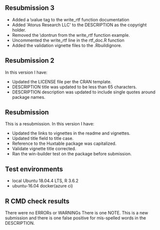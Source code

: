 ## Resubmission 3

* Added a \value tag to the write_rtf function documentation
* Added 'Atorus Research LLC' to the DESCRIPTION as the copyright holder.
* Removed the \dontrun from the write_rtf function example.
* Uncommented the write_rtf line in the rtf_doc.R function
* Added the validation vignette files to the .Rbuildignore.

## Resubmission 2
In this version I have:

* Updated the LICENSE file per the CRAN template.
* DESCRIPTION title was updated to be less than 65 characters.
* DESCRIPTION description was updated to include single quotes around package names.

## Resubmission
This is a resubmission. In this version I have:

* Updated the links to vignettes in the readme and vignettes.
* Updated title field to title case.
* Reference to the Huxtable package was capitalized.
* Validate vignette title corrected.
* Ran the win-builder test on the package before submission.

## Test environments
* local Ubuntu 18.04.4 LTS, R 3.6.2
* ubuntu-16.04 docker(azure ci)

## R CMD check results
There were no ERRORs or WARNINGs
There is one NOTE. This is a new submission and there is one false positive for mis-spelled words in the DESCRIPTION.
